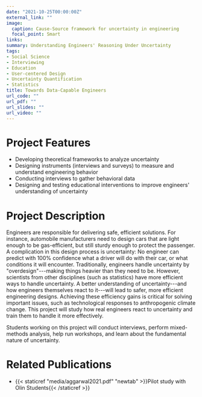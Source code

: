 ```yaml
---
date: "2021-10-25T00:00:00Z"
external_link: ""
image:
  caption: Cause-Source framework for uncertainty in engineering
  focal_point: Smart
links:
summary: Understanding Engineers' Reasoning Under Uncertainty
tags:
- Social Science
- Interviewing
- Education
- User-centered Design
- Uncertainty Quantification
- Statistics
title: Towards Data-Capable Engineers
url_code: ""
url_pdf: ""
url_slides: ""
url_video: ""
---
```


# Project Features

- Developing theoretical frameworks to analyze uncertainty
- Designing instruments (interviews and surveys) to measure and understand engineering behavior
- Conducting interviews to gather behavioral data
- Designing and testing educational interventions to improve engineers' understanding of uncertainty

# Project Description

Engineers are responsible for delivering safe, efficient solutions. For instance, automobile manufacturers need to design cars that are light enough to be gas-efficient, but still sturdy enough to protect the passenger. A complication in this design process is uncertainty: No engineer can predict with 100% confidence what a driver will do with their car, or what conditions it will encounter. Traditionally, engineers handle uncertainty by "overdesign"---making things heavier than they need to be. However, scientists from other disciplines (such as statistics) have more efficient ways to handle uncertainty. A better understanding of uncertainty---and how engineers themselves react to it---will lead to safer, more efficient engineering designs. Achieving these efficiency gains is critical for solving important issues, such as technological responses to anthropogenic climate change. This project will study how real engineers react to uncertainty and train them to handle it more effectively.

Students working on this project will conduct interviews, perform mixed-methods analysis, help run workshops, and learn about the fundamental nature of uncertainty.

# Related Publications

- {{< staticref "media/aggarwal2021.pdf" "newtab" >}}Pilot study with Olin Students{{< /staticref >}}
